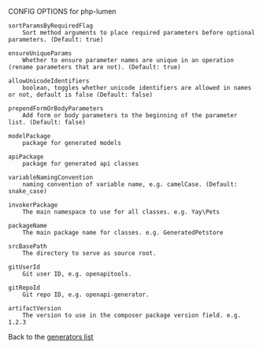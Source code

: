 CONFIG OPTIONS for php-lumen

    sortParamsByRequiredFlag
        Sort method arguments to place required parameters before optional parameters. (Default: true)

    ensureUniqueParams
        Whether to ensure parameter names are unique in an operation (rename parameters that are not). (Default: true)

    allowUnicodeIdentifiers
        boolean, toggles whether unicode identifiers are allowed in names or not, default is false (Default: false)

    prependFormOrBodyParameters
        Add form or body parameters to the beginning of the parameter list. (Default: false)

    modelPackage
        package for generated models

    apiPackage
        package for generated api classes

    variableNamingConvention
        naming convention of variable name, e.g. camelCase. (Default: snake_case)

    invokerPackage
        The main namespace to use for all classes. e.g. Yay\Pets

    packageName
        The main package name for classes. e.g. GeneratedPetstore

    srcBasePath
        The directory to serve as source root.

    gitUserId
        Git user ID, e.g. openapitools.

    gitRepoId
        Git repo ID, e.g. openapi-generator.

    artifactVersion
        The version to use in the composer package version field. e.g. 1.2.3

Back to the [generators list](README.md)
